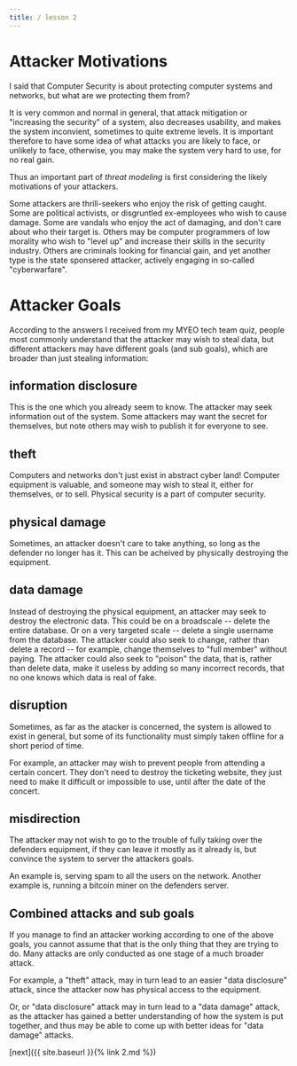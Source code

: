 ```yaml
---
title: / lesson 2
---
```


# Attacker Motivations

I said that Computer Security is about protecting computer systems and networks, but what are we protecting them from?

It is very common and normal in general, that attack mitigation or "increasing the security" of a system, also decreases usability, and makes the system inconvient, sometimes to quite extreme levels. It is important therefore to have some idea of what attacks you are likely to face, or unlikely to face, otherwise, you may make the system very hard to use, for no real gain.

Thus an important part of *threat modeling* is first considering the likely motivations of your attackers.

Some attackers are thrill-seekers who enjoy the risk of getting caught. Some are political activists, or disgruntled ex-employees who wish to cause damage. Some are vandals who enjoy the act of damaging, and don't care about who their target is. Others may be computer programmers of low morality who wish to "level up" and increase their skills in the security industry. Others are criminals looking for financial gain, and yet another type is the state sponsered attacker, actively engaging in so-called "cyberwarfare".


# Attacker Goals



According to the answers I received from my MYEO tech team quiz, people most commonly understand that the attacker may wish to steal data, but different attackers may have different goals (and sub goals), which are broader than just stealing information: 


## information disclosure

This is the one which you already seem to know. The attacker may seek information out of the system.
Some attackers may want the secret for themselves, but note others may wish to publish it for everyone to see.

## theft

Computers and networks don't just exist in abstract cyber land! Computer equipment is valuable, and someone
may wish to steal it, either for themselves, or to sell. Physical security is a part of computer security.

## physical damage

Sometimes, an attacker doesn't care to take anything, so long as the defender no longer has it.
This can be acheived by physically destroying the equipment.

## data damage

Instead of destroying the physical equipment, an attacker may seek to destroy the electronic data.
This could be on a broadscale -- delete the entire database.
Or on a very targeted scale -- delete a single username from the database.
The attacker could also seek to change, rather than delete a record -- for example, change themselves to "full member" without paying.
The attacker could also seek to "poison" the data, that is, rather than delete data, make it useless by adding so many incorrect records, that no one knows which data is real of fake.

## disruption

Sometimes, as far as the atacker is concerned, the system is allowed to exist in general, but some of its
functionality must simply taken offline for a short period of time.

For example, an attacker may wish to prevent people from attending a certain concert.
They don't need to destroy the ticketing website, they just need to make it difficult or impossible to use, until after the date of the concert.

## misdirection

The attacker may not wish to go to the trouble of fully taking over the defenders equipment,
if they can leave it mostly as it already is, but convince the system to server the attackers goals.

An example is, serving spam to all the users on the network.
Another example is, running a bitcoin miner on the defenders server.


## Combined attacks and sub goals

If you manage to find an attacker working according to one of the above goals, you cannot assume that that is the only thing that they are trying to do.
Many attacks are only conducted as one stage of a much broader attack.

For example, a "theft" attack, may in turn lead to an easier "data disclosure" attack, since the attacker now has physical access to the equipment.

Or, or "data disclosure" attack may in turn lead to a "data damage" attack, as the attacker has gained a better understanding of how the system is put together, and thus may be able to come up with better ideas for "data damage" attacks.



[next]({{ site.baseurl }}{% link 2.md %})
